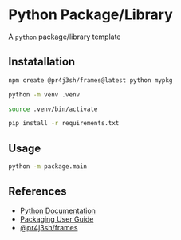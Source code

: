# Python Package/Library

A `python` package/library template

## Instatallation

```bash
npm create @pr4j3sh/frames@latest python mypkg
```

```bash
python -m venv .venv
```

```bash
source .venv/bin/activate
```

```bash
pip install -r requirements.txt
```

## Usage

```bash
python -m package.main
```

## References

- [Python Documentation](https://docs.python.org/3/)
- [Packaging User Guide](https://packaging.python.org/en/latest/)
- [@pr4j3sh/frames](https://pr4j3sh.github.io/frames/)
